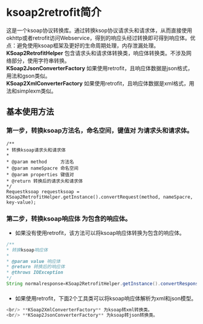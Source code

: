 # ksoap2retrofit简介
这是一个ksoap协议转换库。通过转换ksop协议请求头和请求体，从而直接使用okhttp或者retrofit访问Webservice，得到的响应头经过转换即可得到响应体。优点：避免使用ksoap框架及更好的生命周期处理，内存泄漏处理。
<br/> **KSoap2RetrofitHelper** 包含请求头和请求体转换类，响应体转换类。不涉及网络部分，使用字符串转换。
<br/> **KSoap2JsonConverterFactory** 如果使用retrofit，且响应体数据是json格式，用法和gson类似。
<br/> **KSoap2XmlConverterFactory** 如果使用retrofit，且响应体数据是xml格式，用法和simplexm类似。

## 基本使用方法
### 第一步，转换ksoap方法名，命名空间，键值对 为请求头和请求体。
```
/**
* 转换ksoap请求头和请求体
*
* @param method     方法名
* @param nameSpacre 命名空间
* @param properties 键值对
* @return 转换后的请求头和请求体
*/
Requestksoap requestksoap = KSoap2RetrofitHelper.getInstance().convertRequest(method, nameSpacre, key-value);
```
	 
### 第二步，转换ksoap响应体 为包含的响应体。
* 如果没有使用retrofit，该方法可以将ksoap响应体转换为包含的响应体。
```java
/**
* 转换ksoap响应体
*
* @param value 响应体
* @return 转换后的响应体
* @throws IOException
*/
String normalresponse=KSoap2RetrofitHelper.getInstance().convertResponse(ksoapresponse);
```	 
#### 
* 如果使用retrofit，下面2个工具类可以将ksoap响应体解析为xml和json模型。
```java
<br/> **KSoap2XmlConverterFactory** 为ksoap转xml转换类。
<br/> **KSoap2JsonConverterFactory** 为ksoap转json转换类。
```




